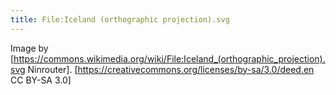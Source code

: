 ```yaml
---
title: File:Iceland (orthographic projection).svg
---
```

Image by [https://commons.wikimedia.org/wiki/File:Iceland_(orthographic_projection).svg Ninrouter]. [https://creativecommons.org/licenses/by-sa/3.0/deed.en CC BY-SA 3.0]